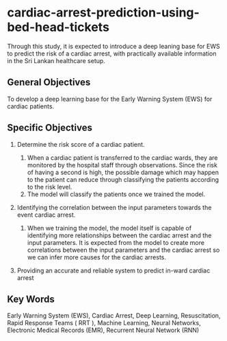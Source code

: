 # cardiac-arrest-prediction-using-bed-head-tickets

Through this study, it is expected to introduce a deep leaning base for EWS to predict the risk of a cardiac arrest, with practically available information in the Sri Lankan healthcare setup.

## General Objectives ##
To develop a deep learning base for the Early Warning System (EWS) for cardiac patients.

## Specific Objectives ##
  1. Determine the risk score of a cardiac patient.
      1. When a cardiac patient is transferred to the cardiac wards, they are monitored by the hospital staff through observations. Since          the risk of having a second is high, the possible damage which may happen to the patient can reduce through classifying the                patients according to the risk level.
      2. The model will classify the patients once we trained the model.

  2. Identifying the correlation between the input parameters towards the event cardiac arrest. 
      1. When we training the model, the model itself is capable of identifying more relationships between the cardiac arrest and the              input parameters. It is expected from the model to create more correlations between the input parameters and the cardiac arrest            so we can infer more causes for the cardiac arrests.

  3.  Providing an accurate and reliable system to predict in-ward cardiac arrest
  
  ## Key Words ##
  Early Warning System (EWS), Cardiac Arrest, Deep Learning, Resuscitation, Rapid Response Teams ( RRT ), Machine Learning, Neural           Networks, Electronic Medical Records (EMR), Recurrent Neural Network (RNN)

